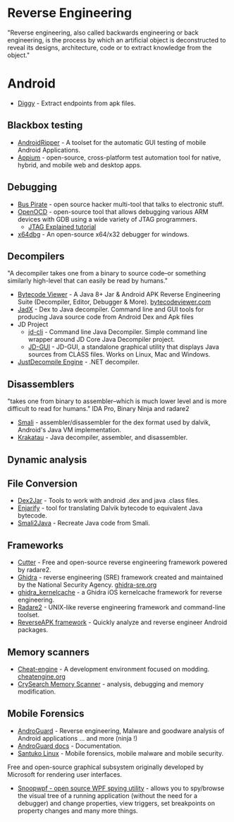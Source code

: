 # Reverse Engineering
"Reverse engineering, also called backwards engineering or back engineering, is the process by which an artificial object is deconstructed to reveal its designs, architecture, code or to extract knowledge from the object."

# Android
- [Diggy](https://github.com/s0md3v/Diggy) - Extract endpoints from apk files. 

 ## Blackbox testing
  - [AndroidRipper](https://github.com/reverse-unina/AndroidRipper) - A toolset for the automatic GUI testing of mobile Android Applications. 
  - [Appium](https://github.com/appium/appium) - open-source, cross-platform test automation tool for native, hybrid, and mobile web and desktop apps.

## Debugging
- [Bus Pirate](https://github.com/BusPirate/Bus_Pirate) - open source hacker multi-tool that talks to electronic stuff.
- [OpenOCD](http://openocd.org/) - open-source tool that allows debugging various ARM devices with GDB using a wide variety of JTAG programmers.
  - [JTAG Explained tutorial](https://blog.senr.io/blog/jtag-explained)
- [x64dbg](https://github.com/x64dbg/x64dbg) - An open-source x64/x32 debugger for windows. 

## Decompilers
"A decompiler takes one from a binary to source code–or something similarly high-level that can easily be read by humans."
- [Bytecode Viewer](https://github.com/Konloch/bytecode-viewer) - A Java 8+ Jar & Android APK Reverse Engineering Suite (Decompiler, Editor, Debugger & More). [bytecodeviewer.com](https://bytecodeviewer.com/)
- [JadX](https://github.com/skylot/jadx) - Dex to Java decompiler. Command line and GUI tools for producing Java source code from Android Dex and Apk files
- JD Project
  - [jd-cli](https://github.com/kwart/jd-cli) - Command line Java Decompiler. Simple command line wrapper around JD Core Java Decompiler project.
  - [JD-GUI](https://github.com/java-decompiler/jd-gui) - JD-GUI, a standalone graphical utility that displays Java sources from CLASS files. Works on Linux, Mac and Windows.
- [JustDecompile Engine](https://github.com/telerik/JustDecompileEngine) - .NET decompiler.

## Disassemblers
"takes one from binary to assembler–which is much lower level and is more difficult to read for humans."
 IDA Pro, Binary Ninja and radare2
- [Smali](https://github.com/JesusFreke/smali) - assembler/disassembler for the dex format used by dalvik, Android's Java VM implementation.
- [Krakatau](https://github.com/Storyyeller/Krakatau) - Java decompiler, assembler, and disassembler.

## Dynamic analysis

## File Conversion
- [Dex2Jar](https://github.com/pxb1988/dex2jar) - Tools to work with android .dex and java .class files.
- [Enjarify](https://github.com/Storyyeller/enjarify) - tool for translating Dalvik bytecode to equivalent Java bytecode.
- [Smali2Java](https://github.com/alexeysoshin/smali2java) - Recreate Java code from Smali.

## Frameworks
- [Cutter](https://github.com/radareorg/cutter) - Free and open-source reverse engineering framework powered by radare2.
- [Ghidra](https://github.com/NationalSecurityAgency/ghidra) - reverse engineering (SRE) framework created and maintained by the National Security Agency. [ghidra-sre.org](https://ghidra-sre.org/)
- [ghidra_kernelcache](https://github.com/0x36/ghidra_kernelcache) - a Ghidra iOS kernelcache framework for reverse engineering.
- [Radare2](https://github.com/radareorg/radare2) - UNIX-like reverse engineering framework and command-line toolset.
- [ReverseAPK framework](https://github.com/1N3/ReverseAPK) - Quickly analyze and reverse engineer Android packages.

## Memory scanners
- [Cheat-engine](https://github.com/cheat-engine/cheat-engine) - A development environment focused on modding. [cheatengine.org](https://cheatengine.org/)
- [CrySearch Memory Scanner](https://www.crysearch.nl/) -  analysis, debugging and memory modification.

## Mobile Forensics
- [AndroGuard](https://github.com/androguard/androguard) - Reverse engineering, Malware and goodware analysis of Android applications ... and more (ninja !)
 - [AndroGuard docs](https://androguard.readthedocs.io/en/latest/index.html) - Documentation.
- [Santuko Linux](https://santoku-linux.com) - Mobile forensics, mobile malware and mobile security.


Free and open-source graphical subsystem originally developed by Microsoft for rendering user interfaces.
- [Snoopwpf - open source WPF spying utility](https://github.com/snoopwpf/snoopwpf) - allows you to spy/browse the visual tree of a running application (without the need for a debugger) and change properties, view triggers, set breakpoints on property changes and many more things.

